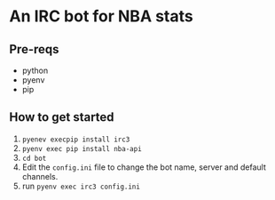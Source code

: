 # An IRC bot for NBA stats

## Pre-reqs
* python
* pyenv
* pip

## How to get started
1. `pyenev execpip install irc3`
2. `pyenv exec pip install nba-api`
3. `cd bot`
4. Edit the `config.ini` file to change the bot name, server and default channels.
5. run `pyenv exec irc3 config.ini`

